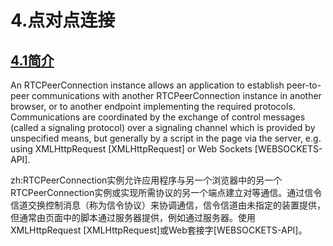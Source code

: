# 4.点对点连接

## [4.1简介](http://w3c.github.io/webrtc-pc/#peer-to-peer-connections)

An RTCPeerConnection instance allows an application to establish peer-to-peer communications with another RTCPeerConnection instance in another browser, or to another endpoint implementing the required protocols. Communications are coordinated by the exchange of control messages (called a signaling protocol) over a signaling channel which is provided by unspecified means, but generally by a script in the page via the server, e.g. using XMLHttpRequest [XMLHttpRequest] or Web Sockets [WEBSOCKETS-API].

zh:RTCPeerConnection实例允许应用程序与另一个浏览器中的另一个RTCPeerConnection实例或实现所需协议的另一个端点建立对等通信。通过信令信道交换控制消息（称为信令协议）来协调通信，信令信道由未指定的装置提供，但通常由页面中的脚本通过服务器提供，例如通过服务器。使用XMLHttpRequest [XMLHttpRequest]或Web套接字[WEBSOCKETS-API]。
